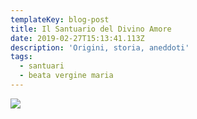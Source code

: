 ```yaml
---
templateKey: blog-post
title: Il Santuario del Divino Amore
date: 2019-02-27T15:13:41.113Z
description: 'Origini, storia, aneddoti'
tags:
  - santuari
  - beata vergine maria
---
```

![](https://raw.githubusercontent.com/Adriano72/gatsby-starter-netlify-cms/master/static/img/blog-index.jpg)

